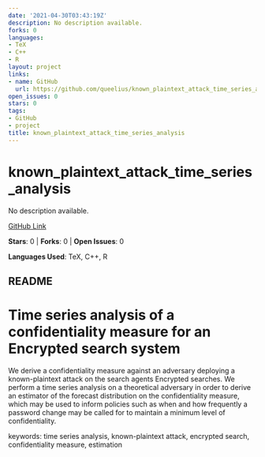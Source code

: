 ```yaml
---
date: '2021-04-30T03:43:19Z'
description: No description available.
forks: 0
languages:
- TeX
- C++
- R
layout: project
links:
- name: GitHub
  url: https://github.com/queelius/known_plaintext_attack_time_series_analysis
open_issues: 0
stars: 0
tags:
- GitHub
- project
title: known_plaintext_attack_time_series_analysis
---
```


# known_plaintext_attack_time_series_analysis
No description available.

[GitHub Link](https://github.com/queelius/known_plaintext_attack_time_series_analysis)

**Stars**: 0 | **Forks**: 0 | **Open Issues**: 0

**Languages Used**: TeX, C++, R

## README
# Time series analysis of a confidentiality measure for an Encrypted search system

We derive a confidentiality measure against an adversary deploying a known-plaintext attack on the search agents Encrypted searches.
We perform a time series analysis on a theoretical adversary in order to derive an estimator of the forecast distribution
on the confidentiality measure, which may be used to inform policies such as when and how frequently a password change may
be called for to maintain a minimum level of confidentiality.

keywords: time series analysis, known-plaintext attack, encrypted search, confidentiality measure, estimation

